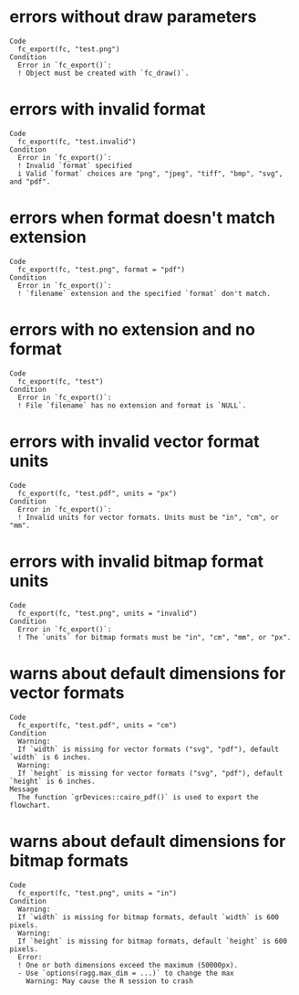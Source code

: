 # errors without draw parameters

    Code
      fc_export(fc, "test.png")
    Condition
      Error in `fc_export()`:
      ! Object must be created with `fc_draw()`.

# errors with invalid format

    Code
      fc_export(fc, "test.invalid")
    Condition
      Error in `fc_export()`:
      ! Invalid `format` specified
      i Valid `format` choices are "png", "jpeg", "tiff", "bmp", "svg", and "pdf".

# errors when format doesn't match extension

    Code
      fc_export(fc, "test.png", format = "pdf")
    Condition
      Error in `fc_export()`:
      ! `filename` extension and the specified `format` don't match.

# errors with no extension and no format

    Code
      fc_export(fc, "test")
    Condition
      Error in `fc_export()`:
      ! File `filename` has no extension and format is `NULL`.

# errors with invalid vector format units

    Code
      fc_export(fc, "test.pdf", units = "px")
    Condition
      Error in `fc_export()`:
      ! Invalid units for vector formats. Units must be "in", "cm", or "mm".

# errors with invalid bitmap format units

    Code
      fc_export(fc, "test.png", units = "invalid")
    Condition
      Error in `fc_export()`:
      ! The `units` for bitmap formats must be "in", "cm", "mm", or "px".

# warns about default dimensions for vector formats

    Code
      fc_export(fc, "test.pdf", units = "cm")
    Condition
      Warning:
      If `width` is missing for vector formats ("svg", "pdf"), default `width` is 6 inches.
      Warning:
      If `height` is missing for vector formats ("svg", "pdf"), default `height` is 6 inches.
    Message
      The function `grDevices::cairo_pdf()` is used to export the flowchart.

# warns about default dimensions for bitmap formats

    Code
      fc_export(fc, "test.png", units = "in")
    Condition
      Warning:
      If `width` is missing for bitmap formats, default `width` is 600 pixels.
      Warning:
      If `height` is missing for bitmap formats, default `height` is 600 pixels.
      Error:
      ! One or both dimensions exceed the maximum (50000px).
      - Use `options(ragg.max_dim = ...)` to change the max
        Warning: May cause the R session to crash

